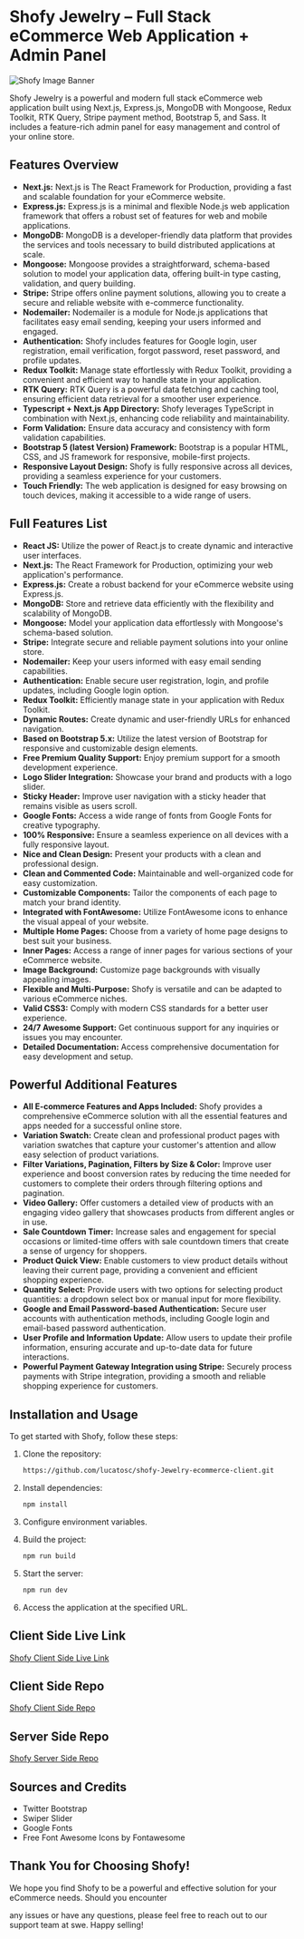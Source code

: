 # Shofy Jewelry – Full Stack eCommerce Web Application + Admin Panel


![Shofy Image Banner](https://i.ibb.co/jVzQLfX/sofy-jewelry.png)

Shofy Jewelry is a powerful and modern full stack eCommerce web application built using Next.js, Express.js, MongoDB with Mongoose, Redux Toolkit, RTK Query, Stripe payment method, Bootstrap 5, and Sass. It includes a feature-rich admin panel for easy management and control of your online store.

## Features Overview

- **Next.js:** Next.js is The React Framework for Production, providing a fast and scalable foundation for your eCommerce website.
- **Express.js:** Express.js is a minimal and flexible Node.js web application framework that offers a robust set of features for web and mobile applications.
- **MongoDB:** MongoDB is a developer-friendly data platform that provides the services and tools necessary to build distributed applications at scale.
- **Mongoose:** Mongoose provides a straightforward, schema-based solution to model your application data, offering built-in type casting, validation, and query building.
- **Stripe:** Stripe offers online payment solutions, allowing you to create a secure and reliable website with e-commerce functionality.
- **Nodemailer:** Nodemailer is a module for Node.js applications that facilitates easy email sending, keeping your users informed and engaged.
- **Authentication:** Shofy includes features for Google login, user registration, email verification, forgot password, reset password, and profile updates.
- **Redux Toolkit:** Manage state effortlessly with Redux Toolkit, providing a convenient and efficient way to handle state in your application.
- **RTK Query:** RTK Query is a powerful data fetching and caching tool, ensuring efficient data retrieval for a smoother user experience.
- **Typescript + Next.js App Directory:** Shofy leverages TypeScript in combination with Next.js, enhancing code reliability and maintainability.
- **Form Validation:** Ensure data accuracy and consistency with form validation capabilities.
- **Bootstrap 5 (latest Version) Framework:** Bootstrap is a popular HTML, CSS, and JS framework for responsive, mobile-first projects.
- **Responsive Layout Design:** Shofy is fully responsive across all devices, providing a seamless experience for your customers.
- **Touch Friendly:** The web application is designed for easy browsing on touch devices, making it accessible to a wide range of users.

## Full Features List

- **React JS:** Utilize the power of React.js to create dynamic and interactive user interfaces.
- **Next.js:** The React Framework for Production, optimizing your web application's performance.
- **Express.js:** Create a robust backend for your eCommerce website using Express.js.
- **MongoDB:** Store and retrieve data efficiently with the flexibility and scalability of MongoDB.
- **Mongoose:** Model your application data effortlessly with Mongoose's schema-based solution.
- **Stripe:** Integrate secure and reliable payment solutions into your online store.
- **Nodemailer:** Keep your users informed with easy email sending capabilities.
- **Authentication:** Enable secure user registration, login, and profile updates, including Google login option.
- **Redux Toolkit:** Efficiently manage state in your application with Redux Toolkit.
- **Dynamic Routes:** Create dynamic and user-friendly URLs for enhanced navigation.
- **Based on Bootstrap 5.x:** Utilize the latest version of Bootstrap for responsive and customizable design elements.
- **Free Premium Quality Support:** Enjoy premium support for a smooth development experience.
- **Logo Slider Integration:** Showcase your brand and products with a logo slider.
- **Sticky Header:** Improve user navigation with a sticky header that remains visible as users scroll.
- **Google Fonts:** Access a wide range of fonts from Google Fonts for creative typography.
- **100% Responsive:** Ensure a seamless experience on all devices with a fully responsive layout.
- **Nice and Clean Design:** Present your products with a clean and professional design.
- **Clean and Commented Code:** Maintainable and well-organized code for easy customization.
- **Customizable Components:** Tailor the components of each page to match your brand identity.
- **Integrated with FontAwesome:** Utilize FontAwesome icons to enhance the visual appeal of your website.
- **Multiple Home Pages:** Choose from a variety of home page designs to best suit your business.
- **Inner Pages:** Access a range of inner pages for various sections of your eCommerce website.
- **Image Background:** Customize page backgrounds with visually appealing images.
- **Flexible and Multi-Purpose:** Shofy is versatile and can be adapted to various eCommerce niches.
- **Valid CSS3:** Comply with modern CSS standards for a better user experience.
- **24/7 Awesome Support:** Get continuous support for any inquiries or issues you may encounter.
- **Detailed Documentation:** Access comprehensive documentation for easy development and setup.

## Powerful Additional Features

- **All E-commerce Features and Apps Included:** Shofy provides a comprehensive eCommerce solution with all the essential features and apps needed for a successful online store.
- **Variation Swatch:** Create clean and professional product pages with variation swatches that capture your customer's attention and allow easy selection of product variations.
- **Filter Variations, Pagination, Filters by Size & Color:** Improve user experience and boost conversion rates by reducing the time needed for customers to complete their orders through filtering options and pagination.
- **Video Gallery:** Offer customers a detailed view of products with an engaging video gallery that showcases products from different angles or in use.
- **Sale Countdown Timer:** Increase sales and engagement for special occasions or limited-time offers with sale countdown timers that create a sense of urgency for shoppers.
- **Product Quick View:** Enable customers to view product details without leaving their current page, providing a convenient and efficient shopping experience.
- **Quantity Select:** Provide users with two options for selecting product quantities: a dropdown select box or manual input for more flexibility.
- **Google and Email Password-based Authentication:** Secure user accounts with authentication methods, including Google login and email-based password authentication.
- **User Profile and Information Update:** Allow users to update their profile information, ensuring accurate and up-to-date data for future interactions.
- **Powerful Payment Gateway Integration using Stripe:** Securely process payments with Stripe integration, providing a smooth and reliable shopping experience for customers.

## Installation and Usage

To get started with Shofy, follow these steps:

1. Clone the repository:

   ```bash
   https://github.com/lucatosc/shofy-Jewelry-ecommerce-client.git
   ```

2. Install dependencies:

   ```bash
   npm install
   ```

3. Configure environment variables.

4. Build the project:

   ```bash
   npm run build
   ```

5. Start the server:

   ```bash
   npm run dev
   ```

6. Access the application at the specified URL.

## Client Side Live Link

[Shofy Client Side Live Link](https://shofy-jewelry-ecommerce.vercel.app)

## Client Side Repo

[Shofy Client Side Repo](https://github.com/lucatosc/shofy-Jewelry-ecommerce-client.git)

## Server Side Repo

[Shofy Server Side Repo](https://github.com/lucatosc/shofy-Jewelry-ecommerce-backend.git)

## Sources and Credits

- Twitter Bootstrap
- Swiper Slider
- Google Fonts
- Free Font Awesome Icons by Fontawesome

## Thank You for Choosing Shofy!

We hope you find Shofy to be a powerful and effective solution for your eCommerce needs. Should you encounter

 any issues or have any questions, please feel free to reach out to our support team at swe. Happy selling!















 
